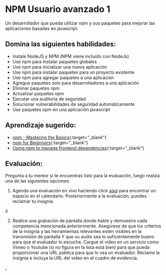 # NPM Usuario avanzado 1

Un desarrollador que pueda utilizar npm y sus paquetes para mejorar las aplicaciones basadas en javascript.

## Domina las siguientes habilidades:

- Instale NodeJS y NPM (NPM viene incluido con NodeJs)
- Use npm para instalar paquetes globales
- Use npm para inicializar una nueva aplicación
- Use npm para instalar paquetes para un proyecto existente
- Use npm para agregar paquetes a una aplicación
- Agregue paquetes solo para desarrolladores a una aplicación
- Eliminar paquetes npm
- Actualizar paquetes npm
- Ejecutar una auditoría de seguridad
- Solucionar vulnerabilidades de seguridad automáticamente
- Use paquetes npm en una aplicación javascript

## Aprendizaje sugerido:

- [npm - Mastering the Basics](https://www.udemy.com/course/npm-mastering-the-basics/){:target="\_blank"}
- [npm for Beginners](https://www.impressivewebs.com/npm-for-beginners-a-guide-for-front-end-developers/){:target="\_blank"}
- [Using npm to manage frontend dependencies](https://www.agiliq.com/blog/2019/01/using-npm-to-manage-frontend-libraries/){:target="\_blank"}

## Evaluación:

Pregunta a tu mentor si te encuentras listo para la evaluación, luego realiza una de las siguientes opciones:

1. Agenda una evaluación en vivo haciendo click [aquí](https://webdev.codex.academy/mastery-eval-3?badge=cu12fxrOSs2N9nnck3A7JQ) para encontrar un espacio en el calendario. Posteriormente a la evaluación, puedes reclamar tu insignia.

ó

2. Realice una grabación de pantalla donde hable y demuestre cada competencia mencionada anteriormente. Asegúrese de que los criterios de la insignia y las herramientas relevantes estén visibles en la transmisión de pantalla Y que su audio sea lo suficientemente bueno para que el evaluador lo escuche. Cargue el video en un servicio como Vimeo o Youtube (si no figura en la lista está bien) para que pueda proporcionar una URL pública para que lo vea un evaluador. Reclame la insignia e incluya la URL del video en el cuadro de evidencia.

[.](level-3)
